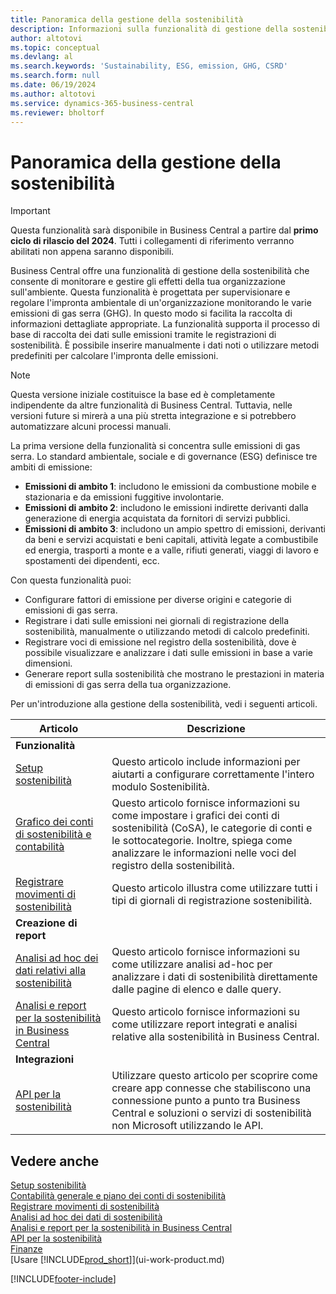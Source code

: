 ```yaml
---
title: Panoramica della gestione della sostenibilità
description: Informazioni sulla funzionalità di gestione della sostenibilità attraverso le informazioni e le risorse fornite.
author: altotovi
ms.topic: conceptual
ms.devlang: al
ms.search.keywords: 'Sustainability, ESG, emission, GHG, CSRD'
ms.search.form: null
ms.date: 06/19/2024
ms.author: altotovi
ms.service: dynamics-365-business-central
ms.reviewer: bholtorf
---
```


# <a name="sustainability-management-overview"></a>Panoramica della gestione della sostenibilità

> [!IMPORTANT]
> Questa funzionalità sarà disponibile in Business Central a partire dal **primo ciclo di rilascio del 2024**. Tutti i collegamenti di riferimento verranno abilitati non appena saranno disponibili.

Business Central offre una funzionalità di gestione della sostenibilità che consente di monitorare e gestire gli effetti della tua organizzazione sull'ambiente. Questa funzionalità è progettata per supervisionare e regolare l'impronta ambientale di un'organizzazione monitorando le varie emissioni di gas serra (GHG). In questo modo si facilita la raccolta di informazioni dettagliate appropriate. La funzionalità supporta il processo di base di raccolta dei dati sulle emissioni tramite le registrazioni di sostenibilità. È possibile inserire manualmente i dati noti o utilizzare metodi predefiniti per calcolare l'impronta delle emissioni.

> [!NOTE]
> Questa versione iniziale costituisce la base ed è completamente indipendente da altre funzionalità di Business Central. Tuttavia, nelle versioni future si mirerà a una più stretta integrazione e si potrebbero automatizzare alcuni processi manuali.

La prima versione della funzionalità si concentra sulle emissioni di gas serra. Lo standard ambientale, sociale e di governance (ESG) definisce tre ambiti di emissione:

- **Emissioni di ambito 1**: includono le emissioni da combustione mobile e stazionaria e da emissioni fuggitive involontarie.
- **Emissioni di ambito 2**: includono le emissioni indirette derivanti dalla generazione di energia acquistata da fornitori di servizi pubblici.
- **Emissioni di ambito 3**: includono un ampio spettro di emissioni, derivanti da beni e servizi acquistati e beni capitali, attività legate a combustibile ed energia, trasporti a monte e a valle, rifiuti generati, viaggi di lavoro e spostamenti dei dipendenti, ecc.

Con questa funzionalità puoi:

- Configurare fattori di emissione per diverse origini e categorie di emissioni di gas serra.
- Registrare i dati sulle emissioni nei giornali di registrazione della sostenibilità, manualmente o utilizzando metodi di calcolo predefiniti.
- Registrare voci di emissione nel registro della sostenibilità, dove è possibile visualizzare e analizzare i dati sulle emissioni in base a varie dimensioni.
- Generare report sulla sostenibilità che mostrano le prestazioni in materia di emissioni di gas serra della tua organizzazione.

Per un'introduzione alla gestione della sostenibilità, vedi i seguenti articoli.

| Articolo | Descrizione |
|---------|-------------|
| **Funzionalità** |             |
| [Setup sostenibilità](finance-sustainability-setup.md) | Questo articolo include informazioni per aiutarti a configurare correttamente l'intero modulo Sostenibilità. |
| [Grafico dei conti di sostenibilità e contabilità](finance-sustainability-accounts-ledger.md) | Questo articolo fornisce informazioni su come impostare i grafici dei conti di sostenibilità (CoSA), le categorie di conti e le sottocategorie. Inoltre, spiega come analizzare le informazioni nelle voci del registro della sostenibilità. |
| [Registrare movimenti di sostenibilità](finance-sustainability-journal.md) | Questo articolo illustra come utilizzare tutti i tipi di giornali di registrazione sostenibilità. |
| **Creazione di report** |             |
| [Analisi ad hoc dei dati relativi alla sostenibilità](ad-hoc-analysis-sustainability.md) | Questo articolo fornisce informazioni su come utilizzare analisi ad-hoc per analizzare i dati di sostenibilità direttamente dalle pagine di elenco e dalle query. |
| [Analisi e report per la sostenibilità in Business Central](sustainability-reports.md) | Questo articolo fornisce informazioni su come utilizzare report integrati e analisi relative alla sostenibilità in Business Central. |
| **Integrazioni** |             |
| [API per la sostenibilità](/dynamics365/business-central/dev-itpro/api-sustainability/sustainability-api?toc=/dynamics365/business-central/toc.json) | Utilizzare questo articolo per scoprire come creare app connesse che stabiliscono una connessione punto a punto tra Business Central e soluzioni o servizi di sostenibilità non Microsoft utilizzando le API. |

## <a name="see-also"></a>Vedere anche

[Setup sostenibilità](finance-sustainability-setup.md)    
[Contabilità generale e piano dei conti di sostenibilità](finance-sustainability-accounts-ledger.md)    
[Registrare movimenti di sostenibilità](finance-sustainability-journal.md)    
[Analisi ad hoc dei dati di sostenibilità](ad-hoc-analysis-sustainability.md)    
[Analisi e report per la sostenibilità in Business Central](sustainability-reports.md)   
[API per la sostenibilità](/dynamics365/business-central/dev-itpro/api-sustainability/sustainability-api?toc=/dynamics365/business-central/toc.json)    
[Finanze](finance.md)    
[Usare [!INCLUDE[prod_short](includes/prod_short.md)]](ui-work-product.md)    

[!INCLUDE[footer-include](includes/footer-banner.md)]
